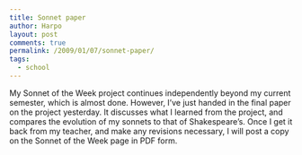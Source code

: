 ```yaml
---
title: Sonnet paper
author: Harpo
layout: post
comments: true
permalink: /2009/01/07/sonnet-paper/
tags:
  - school
---
```

My Sonnet of the Week project continues independently beyond my current semester, which is almost done. However, I&#8217;ve just handed in the final paper on the project yesterday. It discusses what I learned from the project, and compares the evolution of my sonnets to that of Shakespeare&#8217;s. Once I get it back from my teacher, and make any revisions necessary, I will post a copy on the Sonnet of the Week page in PDF form.